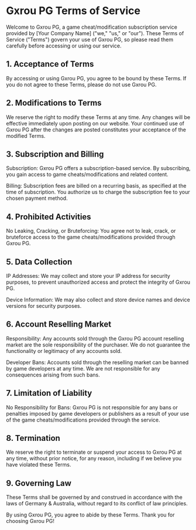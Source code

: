 # Gxrou PG Terms of Service

Welcome to Gxrou PG, a game cheat/modification subscription service provided by [Your Company Name] ("we," "us," or "our"). These Terms of Service ("Terms") govern your use of Gxrou PG, so please read them carefully before accessing or using our service.

## 1. Acceptance of Terms
By accessing or using Gxrou PG, you agree to be bound by these Terms. If you do not agree to these Terms, please do not use Gxrou PG.

## 2. Modifications to Terms
We reserve the right to modify these Terms at any time. Any changes will be effective immediately upon posting on our website. Your continued use of Gxrou PG after the changes are posted constitutes your acceptance of the modified Terms.

## 3. Subscription and Billing

Subscription: Gxrou PG offers a subscription-based service. By subscribing, you gain access to game cheats/modifications and related content.

Billing: Subscription fees are billed on a recurring basis, as specified at the time of subscription. You authorize us to charge the subscription fee to your chosen payment method.

## 4. Prohibited Activities

No Leaking, Cracking, or Bruteforcing: You agree not to leak, crack, or bruteforce access to the game cheats/modifications provided through Gxrou PG.

## 5. Data Collection

IP Addresses: We may collect and store your IP address for security purposes, to prevent unauthorized access and protect the integrity of Gxrou PG.

Device Information: We may also collect and store device names and device versions for security purposes.

## 6. Account Reselling Market

Responsibility: Any accounts sold through the Gxrou PG account reselling market are the sole responsibility of the purchaser. We do not guarantee the functionality or legitimacy of any accounts sold.

Developer Bans: Accounts sold through the reselling market can be banned by game developers at any time. We are not responsible for any consequences arising from such bans.

## 7. Limitation of Liability

No Responsibility for Bans: Gxrou PG is not responsible for any bans or penalties imposed by game developers or publishers as a result of your use of the game cheats/modifications provided through the service.

## 8. Termination
We reserve the right to terminate or suspend your access to Gxrou PG at any time, without prior notice, for any reason, including if we believe you have violated these Terms.

## 9. Governing Law
These Terms shall be governed by and construed in accordance with the laws of Germany & Australia, without regard to its conflict of law principles.

By using Gxrou PG, you agree to abide by these Terms. Thank you for choosing Gxrou PG!
